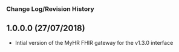 ### Change Log/Revision History


1.0.0.0 (27/07/2018)
--------------------
* Intial version of the MyHR FHIR gateway for the v1.3.0 interface


